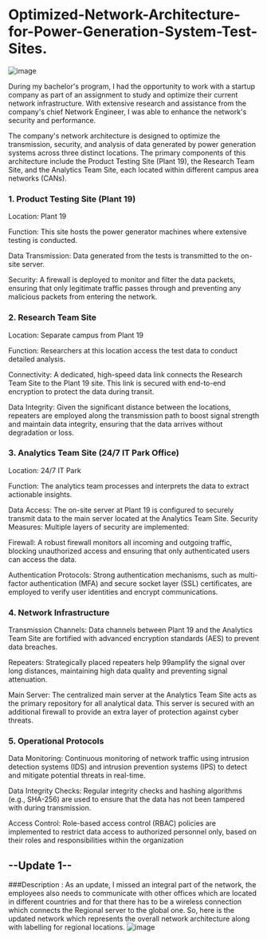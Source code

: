 # Optimized-Network-Architecture-for-Power-Generation-System-Test-Sites.
![image](https://github.com/Leisure-Codes/Optimized-Network-Architecture-for-Power-Generation-System-Test-Sites./assets/83419227/06e9c5b3-6958-4ee3-9ba7-684dfe0b6d7e)

During my bachelor's program, I had the opportunity to work with a startup company as part of an assignment to study and optimize their current network infrastructure. With extensive research and assistance from the company's chief Network Engineer, I was able to enhance the network's security and performance.

The company's network architecture is designed to optimize the transmission, security, and analysis of data generated by power generation systems across three distinct locations. The primary components of this architecture include the Product Testing Site (Plant 19), the Research Team Site, and the Analytics Team Site, each located within different campus area networks (CANs).

### 1. Product Testing Site (Plant 19)
Location: Plant 19

Function: This site hosts the power generator machines where extensive testing is conducted.

Data Transmission: Data generated from the tests is transmitted to the on-site server.

Security: A firewall is deployed to monitor and filter the data packets, ensuring that only legitimate traffic passes through and preventing any malicious packets from entering the network.

### 2. Research Team Site
Location: Separate campus from Plant 19

Function: Researchers at this location access the test data to conduct detailed analysis.

Connectivity: A dedicated, high-speed data link connects the Research Team Site to the Plant 19 site. This link is secured with end-to-end encryption to protect the data during transit.

Data Integrity: Given the significant distance between the locations, repeaters are employed along the transmission path to boost signal strength and maintain data integrity, ensuring that the data arrives without degradation or loss.

### 3. Analytics Team Site (24/7 IT Park Office)
Location: 24/7 IT Park

Function: The analytics team processes and interprets the data to extract actionable insights.

Data Access: The on-site server at Plant 19 is configured to securely transmit data to the main server located at the Analytics Team Site.
Security Measures: Multiple layers of security are implemented:

Firewall: A robust firewall monitors all incoming and outgoing traffic, blocking unauthorized access and ensuring that only authenticated users can access the data.

Authentication Protocols: Strong authentication mechanisms, such as multi-factor authentication (MFA) and secure socket layer (SSL) certificates, are employed to verify user identities and encrypt communications.

### 4. Network Infrastructure
Transmission Channels: Data channels between Plant 19 and the Analytics Team Site are fortified with advanced encryption standards (AES) to prevent data breaches.

Repeaters: Strategically placed repeaters help 99amplify the signal over long distances, maintaining high data quality and preventing signal attenuation.

Main Server: The centralized main server at the Analytics Team Site acts as the primary repository for all analytical data. This server is secured with an additional firewall to provide an extra layer of protection against cyber threats.

### 5. Operational Protocols
Data Monitoring: Continuous monitoring of network traffic using intrusion detection systems (IDS) and intrusion prevention systems (IPS) to detect and mitigate potential threats in real-time.

Data Integrity Checks: Regular integrity checks and hashing algorithms (e.g., SHA-256) are used to ensure that the data has not been tampered with during transmission.

Access Control: Role-based access control (RBAC) policies are implemented to restrict data access to authorized personnel only, based on their roles and responsibilities within the organization

## --Update 1--
###Description : As an update, I missed an integral part of the network, the employees also needs to communicate with other offices which are located in different countries and for that there has to be a wireless connection which connects the Regional server to the global one.
So, here is the updated network which represents the overall network architecture along with labelling for regional locations.
![image](https://github.com/Leisure-Codes/Optimized-Network-Architecture-for-Power-Generation-System-Test-Sites./assets/83419227/ec897b13-79fa-4ec7-a433-32a2c4f2a56b)
